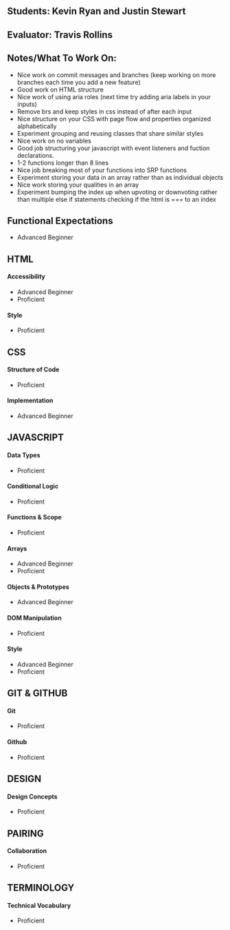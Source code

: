 ## Students: Kevin Ryan and Justin Stewart
## Evaluator: Travis Rollins
## Notes/What To Work On:

* Nice work on commit messages and branches (keep working on more branches each time you add a new feature)
* Good work on HTML structure
* Nice work of using aria roles (next time try adding aria labels in your inputs)
* Remove brs and keep styles in css instead of after each input
* Nice structure on your CSS with page flow and properties organized alphabetically
* Experiment grouping and reusing classes that share similar styles
* Nice work on no variables
* Good job structuring your javascript with event listeners and fuction declarations.
* 1-2 functions longer than 8 lines
* Nice job breaking most of your functions into SRP functions
* Experiment storing your data in an array rather than as individual objects
* Nice work storing your qualities in an array
* Experiment bumping the index up when upvoting or downvoting rather than multiple else if statements checking if the html is === to an index

## Functional Expectations

* Advanced Beginner  

## HTML

#### Accessibility

* Advanced Beginner  
* Proficient  

#### Style

* Proficient  


## CSS

#### Structure of Code

* Proficient  

#### Implementation

* Advanced Beginner  


## JAVASCRIPT

#### Data Types

* Proficient  

#### Conditional Logic

* Proficient  

#### Functions & Scope

* Proficient  

#### Arrays

* Advanced Beginner  
* Proficient  

#### Objects & Prototypes

* Advanced Beginner  

#### DOM Manipulation

* Proficient  

#### Style

* Advanced Beginner  
* Proficient  


## GIT & GITHUB

#### Git

* Proficient  

#### Github

* Proficient  


## DESIGN

#### Design Concepts

* Proficient  


## PAIRING

#### Collaboration

* Proficient  

## TERMINOLOGY

#### Technical Vocabulary

* Proficient

